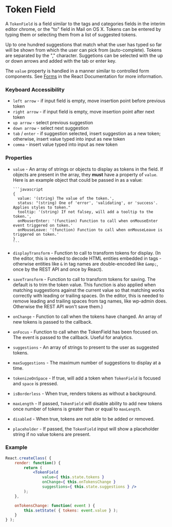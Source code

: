 Token Field
===========

A `TokenField` is a field similar to the tags and categories fields in the interim editor chrome, or the "to" field in Mail on OS X. Tokens can be entered by typing them or selecting them from a list of suggested tokens.

Up to one hundred suggestions that match what the user has typed so far will be shown from which the user can pick from (auto-complete). Tokens are separated by the "," character. Suggetions can be selected with the up or down arrows and added with the tab or enter key.

The `value` property is handled in a manner similar to controlled form components. See [Forms](https://facebook.github.io/react/docs/forms.html) in the React Documentation for more information.

### Keyboard Accessibility

- `left arrow` - if input field is empty, move insertion point before previous token
- `right arrow` - if input field is empty, move insertion point after next token
- `up arrow` - select previous suggestion
- `down arrow` - select next suggestion
- `tab` / `enter` - if suggestion selected, insert suggestion as a new token; otherwise, insert value typed into input as new token
- `comma` - insert value typed into input as new token

### Properties

- `value` - An array of strings or objects to display as tokens in the field. If objects are present in the array, they **must** have a property of `value`. Here is an example object that could be passed in as a value:

	  ```javascript
	  {
	    value: '(string) The value of the token.',
	    status: "(string) One of 'error', 'validating', or 'success'. Applies styles to token."
	    tooltip: '(string) If not falsey, will add a tooltip to the token.',
	    onMouserEnter: '(function) Function to call when onMouseEnter event triggered on token.'
	    onMouseLeave: '(function) Function to call when onMouseLeave is triggered on token.'
	  }
	  ```
- `displayTransform` - Function to call to transform tokens for display.  (In
  the editor, this is needed to decode HTML entities embedded in tags -
  otherwise entities like `&` in tag names are double-encoded like `&amp;`,
  once by the REST API and once by React).
- `saveTransform` - Function to call to transform tokens for saving.  The
  default is to trim the token value.  This function is also applied when
  matching suggestions against the current value so that matching works
  correctly with leading or trailing spaces.  (In the editor, this is needed to
  remove leading and trailing spaces from tag names, like wp-admin does.
  Otherwise the REST API won't save them.)
- `onChange` - Function to call when the tokens have changed. An array of new
  tokens is passed to the callback.
- `onFocus` - Function to call when the TokenField has been focused on. The event is passed to the callback. Useful for analytics.
- `suggestions` - An array of strings to present to the user as suggested
  tokens.
- `maxSuggestions` - The maximum number of suggestions to display at a time.
- `tokenizeOnSpace` - If true, will add a token when `TokenField` is focused and `space` is pressed.
- `isBorderless` - When true, renders tokens as without a background.
- `maxLength` - If passed, `TokenField` will disable ability to add new tokens once number of tokens is greater than or equal to `maxLength`.
- `disabled` - When true, tokens are not able to be added or removed.
- `placeholder` - If passed, the `TokenField` input will show a placeholder string if no value tokens are present.

### Example

```jsx
React.createClass( {
	render: function() {
		return (
			<TokenField
				value={ this.state.tokens }
				onChange={ this.onTokensChange }
				suggestions={ this.state.suggestions } />
		);
	},

	onTokensChange: function( event ) {
		this.setState( { tokens: event.value } );
	}
} );
```
